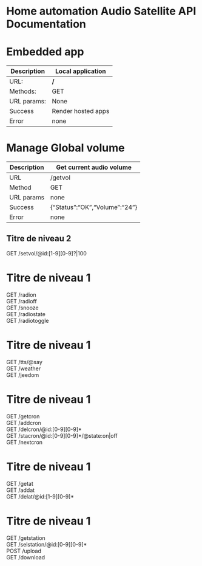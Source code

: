 <h1 id="home-automation-audio-satellite-api-documentation">Home automation Audio Satellite API Documentation</h1>
<h1 id="embedded-app">Embedded app</h1>

<table>
<thead>
<tr>
<th>Description</th>
<th>Local application</th>
</tr>
</thead>
<tbody>
<tr>
<td>URL:</td>
<td><strong>/</strong></td>
</tr>
<tr>
<td>Methods:</td>
<td>GET</td>
</tr>
<tr>
<td>URL params:</td>
<td>None</td>
</tr>
<tr>
<td>Success</td>
<td>Render hosted apps</td>
</tr>
<tr>
<td>Error</td>
<td>none</td>
</tr>
</tbody>
</table><h1 id="manage-global-volume">Manage Global volume</h1>

<table>
<thead>
<tr>
<th>Description</th>
<th>Get current audio volume</th>
</tr>
</thead>
<tbody>
<tr>
<td>URL</td>
<td>/getvol</td>
</tr>
<tr>
<td>Method</td>
<td>GET</td>
</tr>
<tr>
<td>URL params</td>
<td>none</td>
</tr>
<tr>
<td>Success</td>
<td>{“Status”:“OK”,“Volume”:“24”}</td>
</tr>
<tr>
<td>Error</td>
<td>none</td>
</tr>
</tbody>
</table><h2 id="titre-de-niveau-2">Titre de niveau 2</h2>
<p>GET /setvol/@id:[1-9][0-9]?|100</p>
<h1 id="titre-de-niveau-1">Titre de niveau 1</h1>
<p>GET /radion<br>
GET /radioff<br>
GET /snooze<br>
GET /radiostate<br>
GET /radiotoggle</p>
<h1 id="titre-de-niveau-1-1">Titre de niveau 1</h1>
<p>GET /tts/@say<br>
GET /weather<br>
GET /jeedom</p>
<h1 id="titre-de-niveau-1-2">Titre de niveau 1</h1>
<p>GET /getcron<br>
GET /addcron<br>
GET /delcron/@id:[0-9][0-9]*<br>
GET /stacron/@id:[0-9][0-9]*/@state:on|off<br>
GET /nextcron</p>
<h1 id="titre-de-niveau-1-3">Titre de niveau 1</h1>
<p>GET /getat<br>
GET /addat<br>
GET /delat/@id:[1-9][0-9]*</p>
<h1 id="titre-de-niveau-1-4">Titre de niveau 1</h1>
<p>GET /getstation<br>
GET /selstation/@id:[0-9][0-9]*<br>
POST /upload<br>
GET /download</p>

